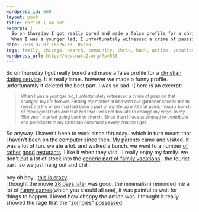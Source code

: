 ```yaml
--- 
wordpress_id: 560
layout: post
title: christ i am not
excerpt: |-
  So on thursday I got really bored and made a false profile for a christian dating service. It is really lame.. however we made a funny profile. unfortunantly it deleted the best part. I was so sad. :( here is an excerpt: 
  When I was a younger lad, I unfortunately witnessed a crime of passion that changed my life forever. Finding my mother in ...
date: 2003-07-07 16:26:13 -05:00
tags: family, chicago, search, community, chris, bush, action, vacation, games, hong, restaurant
wordpress_url: http://new.nata2.org/?p=560
---
```

So on thursday I got really bored and made a false profile for a <a href="http://bigchurch.com">christian dating service</a>. It is really lame.. however we made a funny profile. unfortunantly it deleted the best part. I was so sad. :( here is an excerpt: <blockquote><small>
When I was a younger lad, I unfortunately witnessed a crime of passion that changed my life forever. Finding my mother in bed with our gardener caused me to reject the life of sin that had been a part of my life up until that point. I read a bunch of theological texts and realized that I was not too late to change my ways. In my 15th year I started going back to church. Since then I have attempted to contribute and participate in my Christian community every chance I get.
</small></blockquote>
So anyway. I haven't been to work since thrusday.. which in turn meant that I haven't been on the computer since then. My parents came and visited. it was a lot of fun. we ate a lot. and walked a bunch. we went to a number <a href="http://www.bin36.com/">of</a> <a href="http://www.veggiediner.com/">rather</a> <a href="http://www.masrestaurant.com/">good</a> <a href="http://www.smithandwollensky.com/">resturants</a>. I like it when they visit.. I really enjoy my family. we don't put a lot of stock into the <a href="http://www.tastesofchicago.com/">generic part of family vacations</a>.. the tourist part. so we just hang out and chill.  <br/><br/>boy oh boy.. <a href="http://www.babyink.com/">this is crazy</a>. <br/>i thought the movie <a href="http://www2.foxsearchlight.com/28dayslater/">28 days later</a> was good. the minimalism reminded me a lot of <a href="http://www.amazon.com/exec/obidos/ASIN/6305228876/nata2productions">funny games</a>(which you should all see), it was painful to wait for things to happen. I loved how choppy the action was. I thought it really showed the rage that the "<a href="http://la.cacophony.org/zombies-gore4.jpg">zombies</a>" <a href="http://bushong.net/pics/photos/pets/kirby/possessed-kitty.jpg">possessed</a>.
